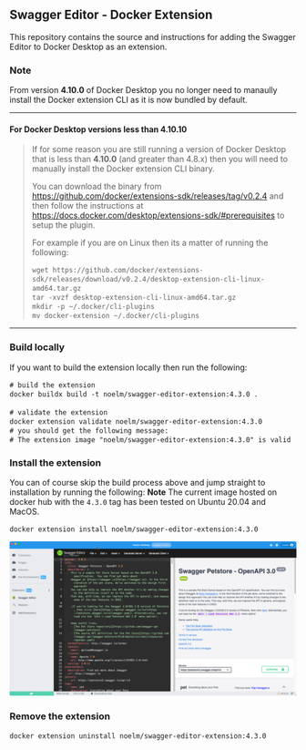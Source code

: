 ## Swagger Editor - Docker Extension

This repository contains the source and instructions for adding the Swagger Editor to Docker Desktop as an extension.


### Note
From version **4.10.0** of Docker Desktop you no longer need to manaully install the Docker extension CLI as it is now bundled by default.

----
#### For Docker Desktop versions less than 4.10.10
> If for some reason you are still running a version of Docker Desktop that is less than **4.10.0** (and greater than 4.8.x) then you will need to manually install the Docker extension CLI binary.
>
> You can download the binary from https://github.com/docker/extensions-sdk/releases/tag/v0.2.4 and then follow the instructions at https://docs.docker.com/desktop/extensions-sdk/#prerequisites to setup the plugin.
>
> For example if you are on Linux then its a matter of running the following:
> ```
> wget https://github.com/docker/extensions-sdk/releases/download/v0.2.4/desktop-extension-cli-linux-amd64.tar.gz
> tar -xvzf desktop-extension-cli-linux-amd64.tar.gz
> mkdir -p ~/.docker/cli-plugins
> mv docker-extension ~/.docker/cli-plugins
> ```
----

### Build locally

If you want to build the extension locally then run the following:
```
# build the extension
docker buildx build -t noelm/swagger-editor-extension:4.3.0 .

# validate the extension
docker extension validate noelm/swagger-editor-extension:4.3.0
# you should get the following message:
# The extension image "noelm/swagger-editor-extension:4.3.0" is valid
```

### Install the extension

You can of course skip the build process above and jump straight to installation by running the following:
**Note** The current image hosted on docker hub with the `4.3.0` tag has been tested on Ubuntu 20.04 and MacOS. 
```
docker extension install noelm/swagger-editor-extension:4.3.0
```

![Swagger Editor Docker Ext](Swagger-Editor-Docker-Ext-v4.3.0.png?raw=true "Swagger Editor Docker Extension")


### Remove the extension
```
docker extension uninstall noelm/swagger-editor-extension:4.3.0
```
